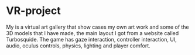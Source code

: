 # VR-project
My is a virtual art gallery that show cases my own art work and some of the 3D models that I have made, the main layout I got from a website called Turbosquide. The game has gaze interaction, controller interaction, UI, audio, oculus controls, physics, lighting and player comfort.
